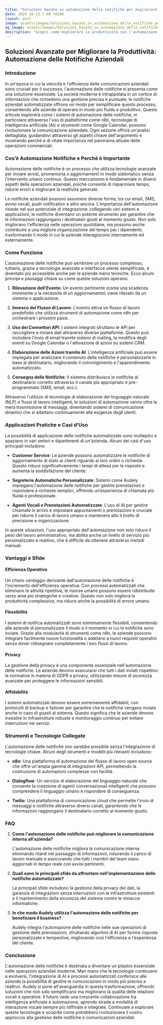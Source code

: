 ```yaml
---
title: "Soluzioni basate su automazione delle notifiche per migliorare la produttività"
date: 2025-10-13 7:00 +0200
layout: post
image: assets/images/Soluzioni_basate_su_automazione_delle_notifiche_per_migliorare_la_produttivit.jpg
og_image: assets/images/Soluzioni_basate_su_automazione_delle_notifiche_per_migliorare_la_produttivit.jpg
description: "Scopri come migliorare la produttività con l'automazione notifiche usando n8n e Google Calendar, integrando AI per una comunicazione aziendale ottimizzata."
---
```


## Soluzioni Avanzate per Migliorare la Produttività: Automazione delle Notifiche Aziendali

### Introduzione

In un'epoca in cui la velocità e l'efficienza delle comunicazioni aziendali sono cruciali per il successo, l'automazione delle notifiche si presenta come una soluzione essenziale. La società moderna è intrappolata in un vortice di informazioni che richiedono una gestione precisa e puntuale; le notifiche aziendali automatizzate offrono un modo per semplificare questo processo, consentendo alle aziende di operare in modo più fluido e produttivo. Questo articolo esplorerà come i sistemi di automazione delle notifiche, in particolare attraverso l'uso di piattaforme come n8n, tecnologie di intelligenza artificiale (AI) e strumenti come Google Calendar, possono rivoluzionare la comunicazione aziendale. Ogni sezione offrirà un'analisi dettagliata, guidandovi attraverso gli aspetti chiave dell'argomento e mostrando perché è di vitale importanza nel panorama attuale delle operazioni commerciali.

### Cos’è Automazione Notifiche e Perché è Importante

Automazione delle notifiche è un processo che utilizza tecnologie avanzate per inviare avvisi, promemoria o aggiornamenti in modo sistematico senza l'intervento umano continuo. Questo meccanismo è fondamentale in diversi aspetti delle operazioni aziendali, poiché consente di risparmiare tempo, ridurre errori e migliorare la reattività generale.

Le notifiche aziendali possono assumere diverse forme, tra cui email, SMS, avvisi vocali, push notification e altro ancora. L'importanza dell'automazione risiede nel suo potenziale di integrazione: collegando vari sistemi e applicazioni, le notifiche diventano un potente strumento per garantire che le informazioni raggiungano i destinatari giusti al momento giusto. Non solo migliorano l'efficienza nelle operazioni quotidiane, ma possono anche contribuire a una migliore organizzazione del tempo per i dipendenti, trasformando il modo in cui le aziende interagiscono internamente ed esternamente.

### Come Funziona

L'automazione delle notifiche può sembrare un processo complesso, tuttavia, grazie a tecnologie avanzate e interfacce utente semplificate, è diventato più accessibile anche per le aziende meno tecniche. Ecco alcuni principi e passaggi chiave su come queste soluzioni operano:

1. **Rilevazione dell'Evento**: Un evento pertinente (come una scadenza imminente o la necessità di un aggiornamento) viene rilevato da un sistema o applicazione.
   
2. **Innesco del Flusso di Lavoro**: L'evento attiva un flusso di lavoro predefinito che utilizza strumenti di automazione come *n8n* per orchestrare i prossimi passi.

3. **Uso dei Connettori API**: I sistemi integrati sfruttano le API per raccogliere e inviare dati attraverso diverse piattaforme. Questo può includere l'invio di email tramite sistemi di mailing, la modifica degli eventi su Google Calendar o l'attivazione di azioni su sistemi CRM.

4. **Elaborazione delle Azioni tramite AI**: L'intelligenza artificiale può essere impiegata per analizzare il contenuto delle notifiche e personalizzarle in base al destinatario, migliorando il coinvolgimento e l'apprendimento automatizzato.

5. **Consegna delle Notifiche**: Il sistema distribuisce le notifiche al destinatario corretto attraverso il canale più appropriato e pre-programmato (SMS, email, ecc.).

Attraverso l'utilizzo di tecnologie di elaborazione del linguaggio naturale (NLP) e flussi di lavoro intelligenti, le soluzioni di automazione vanno oltre la mera trasmissione di messaggi, diventando sistemi di comunicazione dinamici che si adattano continuamente alle esigenze degli utenti.

### Applicazioni Pratiche e Casi d’Uso

Le possibilità di applicazione delle notifiche automatizzate sono molteplici e spaziano in vari settori e dipartimenti di un'azienda. Alcuni dei casi d'uso principali includono:

- **Customer Service**: Le aziende possono automatizzare le notifiche di aggiornamento di stato ai clienti riguardo ai loro ordini o richieste. Questo riduce significativamente i tempi di attesa per le risposte e aumenta la soddisfazione del cliente.

- **Segreterie Automatiche Personalizzate**: Sistemi come Audely impiegano l'automazione delle notifiche per gestire prenotazioni e rispondere a richieste semplici, offrendo un’esperienza di chiamata più fluida e professionale.

- **Agenti Vocali e Prenotazioni Automatizzate**: L'uso di AI per gestire chiamate in arrivo e impostare appuntamenti o prenotazioni è cruciale per ridurre il carico di lavoro umano e mantenere alto il livello di precisione e organizzazione.

In queste situazioni, l'uso appropriato dell'automazione non solo riduce il peso del lavoro amministrativo, ma abilita anche un livello di servizio più personalizzato e reattivo, che è difficile da ottenere attraverso metodi manuali.

### Vantaggi e Sfide

#### Efficienza Operativa

Un chiaro vantaggio derivante dall'automazione delle notifiche è l'incremento dell'efficienza operativa. Con processi automatizzati che eliminano le attività ripetitive, le risorse umane possono essere ridistribuite verso aree più strategiche e creative. Questo non solo migliora la produttività complessiva, ma riduce anche la possibilità di errore umano.

#### Flessibilità

I sistemi di notifica automatizzati sono estremamente flessibili, consentendo alle aziende di personalizzare il modo e il momento in cui le notifiche sono inviate. Grazie alla modularità di strumenti come n8n, le aziende possono integrare facilmente nuove funzionalità o adattarsi a nuovi requisiti operativi senza dover ridisegnare completamente i loro flussi di lavoro.

#### Privacy

La gestione della privacy è una componente essenziale nell'automazione delle notifiche. Le aziende devono assicurarsi che tutti i dati inviati rispettino le normative in materia di GDPR e privacy, utilizzando misure di sicurezza avanzate per proteggere le informazioni sensibili.

#### Affidabilità

I sistemi automatizzati devono essere estremamente affidabili, con protocolli di backup e failover per garantire che le notifiche vengano inviate anche in caso di guasti al sistema. Questo significa che le aziende devono investire in infrastrutture robuste e monitoraggio continuo per evitare interruzioni nei servizi.

### Strumenti e Tecnologie Collegate

L'automazione delle notifiche non sarebbe possibile senza l'integrazione di tecnologie chiave. Alcuni degli strumenti e modelli più rilevanti includono:

- **n8n**: Una piattaforma di automazione del flusso di lavoro open source che offre un'ampia gamma di integrazioni API, permettendo la costruzione di automazioni complesse con facilità.

- **Dialogflow**: Un servizio di elaborazione del linguaggio naturale che consente la creazione di agenti conversazionali intelligenti che possono comprendere il linguaggio umano e rispondere di conseguenza.

- **Twilio**: Una piattaforma di comunicazione cloud che permette l'invio di messaggi e notifiche attraverso diversi canali, garantendo che le informazioni raggiungano il destinatario corretto al momento giusto.

### FAQ

1. **Come l'automazione delle notifiche può migliorare la comunicazione interna all'azienda?**

   L'automazione delle notifiche migliora la comunicazione interna eliminando ritardi nel passaggio di informazioni, riducendo il carico di lavoro manuale e assicurando che tutti i membri del team siano aggiornati in tempo reale con avvisi pertinenti.

2. **Quali sono le principali sfide da affrontare nell'implementazione delle notifiche automatizzate?**

   Le principali sfide includono la gestione della privacy dei dati, la garanzia di integrazioni senza interruzioni con le infrastrutture esistenti e il mantenimento della sicurezza del sistema contro le minacce informatiche.

3. **In che modo Audely utilizza l'automazione delle notifiche per beneficiare il business?**

   Audely integra l'automazione delle notifiche nelle sue operazioni di gestione delle prenotazioni, sfruttando algoritmi di AI per fornire risposte personalizzate e tempestive, migliorando così l'efficienza e l'esperienza del cliente.

### Conclusione

L'automazione delle notifiche è destinata a diventare un pilastro essenziale nelle operazioni aziendali moderne. Man mano che le tecnologie continuano a evolversi, l'integrazione di AI e processi automatizzati conferisce alle aziende la possibilità di gestire le comunicazioni in modo più preciso e reattivo. Audely si pone all'avanguardia in questa trasformazione, offrendo soluzioni che non solo semplificano ma migliorano la qualità delle relazioni vocali e operative. Il futuro vede una crescente collaborazione tra intelligenza artificiale e automazione, aprendo strade a modalità di interazione vocale sempre più raffinate e integrate. Continuate a esplorare queste tecnologie e scoprite come potrebbero rivoluzionare il vostro approccio alla gestione delle notifiche e comunicazioni aziendali.